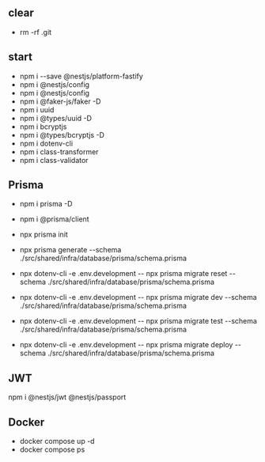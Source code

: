 ## clear

- rm -rf .git

## start

- npm i --save @nestjs/platform-fastify
- npm i @nestjs/config
- npm i @nestjs/config
- npm i @faker-js/faker -D
- npm i uuid
- npm i @types/uuid -D
- npm i bcryptjs
- npm i @types/bcryptjs -D
- npm i dotenv-cli
- npm i class-transformer
- npm i class-validator

## Prisma

- npm i prisma -D
- npm i @prisma/client

- npx prisma init
- npx prisma generate --schema ./src/shared/infra/database/prisma/schema.prisma

- npx dotenv-cli -e .env.development -- npx prisma migrate reset --schema ./src/shared/infra/database/prisma/schema.prisma

- npx dotenv-cli -e .env.development -- npx prisma migrate dev --schema ./src/shared/infra/database/prisma/schema.prisma

- npx dotenv-cli -e .env.development -- npx prisma migrate test --schema ./src/shared/infra/database/prisma/schema.prisma

- npx dotenv-cli -e .env.development -- npx prisma migrate deploy --schema ./src/shared/infra/database/prisma/schema.prisma

## JWT

npm i @nestjs/jwt @nestjs/passport

## Docker

- docker compose up -d
- docker compose ps
